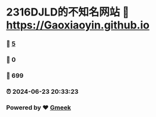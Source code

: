 # 2316DJLD的不知名网站 :link: https://Gaoxiaoyin.github.io 
### :page_facing_up: [5](https://Gaoxiaoyin.github.io/tag.html) 
### :speech_balloon: 0 
### :hibiscus: 699 
### :alarm_clock: 2024-06-23 20:33:23 
### Powered by :heart: [Gmeek](https://github.com/Meekdai/Gmeek)
